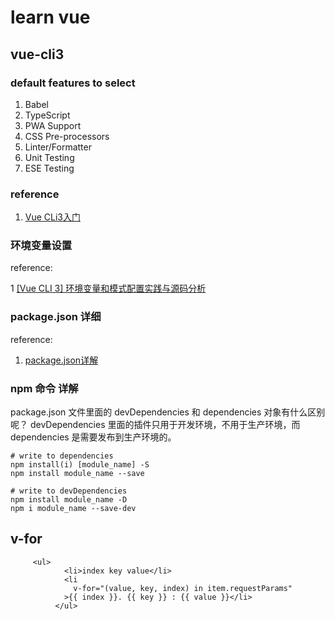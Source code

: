 # learn vue

## vue-cli3

###  default features to select
1. Babel
2. TypeScript
3. PWA Support
4. CSS Pre-processors
5. Linter/Formatter
6. Unit Testing
7. ESE Testing

### reference
1. [Vue CLi3入门](https://www.jianshu.com/p/cf9b56efd3b8)


### 环境变量设置
reference:

1 [[Vue CLI 3] 环境变量和模式配置实践与源码分析](https://segmentfault.com/a/1190000016194157)

### package.json 详细
reference:
1. [package.json详解](https://www.cnblogs.com/nullcc/p/5829218.html)

### npm 命令 详解

package.json 文件里面的 devDependencies  和 dependencies 对象有什么区别呢？
devDependencies  里面的插件只用于开发环境，不用于生产环境，而 dependencies  是需要发布到生产环境的。

```
# write to dependencies
npm install(i) [module_name] -S 
npm install module_name --save

# write to devDependencies
npm install module_name -D
npm i module_name --save-dev
```

## v-for
```
     <ul>
            <li>index key value</li>
            <li
              v-for="(value, key, index) in item.requestParams"
            >{{ index }}. {{ key }} : {{ value }}</li>
          </ul>
```